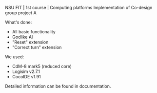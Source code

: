 NSU FIT | 1st course | Computing platforms
Implementation of Co-design group project A

What's done:
 - All basic functionality
 - Godlike AI
 - "Reset" extension
 - "Correct turn" extension

We used:
 - CdM-8 mark5 (reduced core)
 - Logisim v2.7.1
 - CocoIDE v1.91

Detailed information can be found in documentation.
